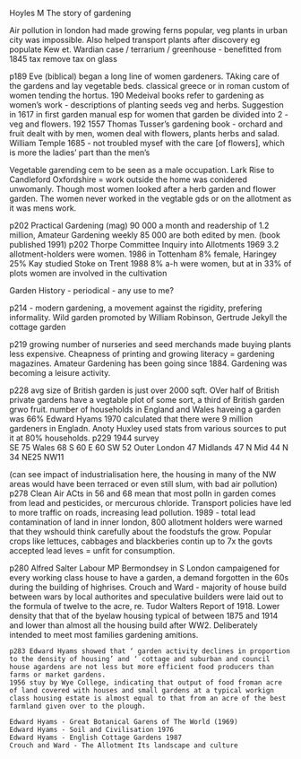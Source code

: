 Hoyles M
The story of gardening

Air pollution in london had made growing ferns popular, veg plants in urban city was impossible. Also helped transport plants after discovery eg populate Kew et.
 Wardian case / terrarium / greenhouse - benefitted from 1845 tax remove tax on glass
 
 p189 Eve (biblical) began a long line of women gardeners. TAking care of the gardens and lay vegetable beds. classical greece or in roman custom of women tending the hortus. 
 190 Medeival books refer to gardening as women’s work - descriptions of planting seeds veg and herbs. Suggestion in 1617 in first garden manual esp for women that garden be divided into 2 - veg and flowers. 
 192 1557 Thomas Tusser’s gardening book - orchard and fruit dealt with by men, women deal with flowers, plants herbs and salad. 
 William Temple 1685 - not troubled mysef with the care [of flowers], which is more the ladies’ part than the men’s
 
 Vegetable garending cem to be seen as a male occupation. Lark Rise to Candleford Oxfordshire = work outside the home was conidered unwomanly. Though most women looked after a herb garden and flower garden. The women never worked in the vegtable gds or on the allotment  as it was mens work. 
 
 p202 Practical Gardening (mag) 90 000 a month and readership of 1.2 million, Amateur Gardening  weekly 85 000 are both edited by men.  (book published 1991)
 p202 Thorpe Committee Inquiry into Allotments 1969 3.2 allotment-holders were women. 1986 in Tottenham 8% female, Haringey 25%  Kay studied Stoke on Trent 1988 8% a-h were women, but at in 33% of plots women are involved in the cultivation
 
  Garden History - periodical - any use to me?
  
  p214 - modern gardening, a  movement against the rigidity, prefering  informality. Wild garden promoted by William Robinson, Gertrude Jekyll the cottage garden
  
  p219 growing number of nurseries and seed merchands made buying plants less expensive. Cheapness of printing and growing literacy = gardening magazines. Amateur Gardening has been going since 1884. Gardening was becoming a leisure activity. 
  
  p228 avg size of British garden is just over 2000 sqft. OVer half of British private gardens have a vegtable plot of some sort, a third of British garden grwo fruit. 
  number of households in England and Wales haveing a garden was 66% Edward Hyams 1970 calculated that there were 9 million gardeners in Engladn. Anoty Huxley used stats from various sources to put it at 80% households. 
  p229 
  1944 survey    
  SE 75
  Wales 68
  S 60
  E 60
  SW 52
  Outer London 47
  Midlands 47
  N Mid 44
  N 34
  NE25
  NW11
  
  (can see impact of industrialisation here, the housing in many of the NW areas would have been terraced or even still slum, with bad air pollution) 
  p278 Clean Air ACts in 56 and 68 mean that most polln in garden comes from lead and pesticides, or mercurous chloride. Transport policies have led to more traffic on roads, increasing lead pollution.  1989 - total lead contamination of land in inner london, 800 allotment holders were warned that they wshould think carefully about the foodstufs the grow. Popular crops like lettuces, cabbages and blackberies contin up to 7x the govts accepted lead leves = unfit for consumption. 
  
  p280 Alfred Salter Labour MP Bermondsey in S London campaigened for every working class house to have a garden, a demand forgotten in the 60s during the building of highrises. 
  	Crouch and Ward - majority of house build between wars by local authorites and speculative builders were laid out to the formula of twelve to the acre, re. Tudor Walters Report of 1918. Lower density that that of the byelaw housing typical of between 1875 and 1914 and lower than almost all the housing build after WW2. Deliberately intended to meet most families gardening amitions. 
  	
  	p283 Edward Hyams showed that ‘ garden activity declines in proportion to the density of housing’ and ‘ cottage and suburban and council house agardens are not less but more efficient food producers than farms or market gardens. 
  	1956 stuy by Wye College, indicating that output of food froman acre of land covered with houses and small gardens at a typical workign class housing estate is almost equal to that from an acre of the best farmland given over to the plough. 
  	
  	Edward Hyams - Great Botanical Garens of The World (1969)
  	Edward Hyams - Soil and Civilisation 1976
  	Edward Hyams - English Cottage Gardens 1987
  	Crouch and Ward - The Allotment Its landscape and culture

  
    